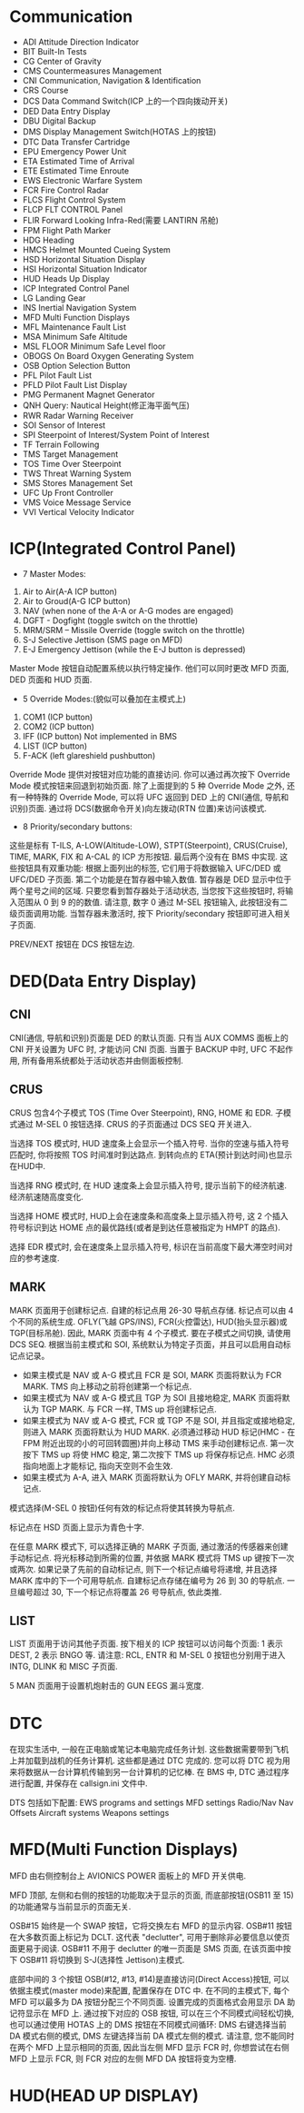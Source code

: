 # Communication

* ADI         Attitude Direction Indicator
* BIT         Built-In Tests
* CG          Center of Gravity
* CMS         Countermeasures Management
* CNI         Communication, Navigation & Identification
* CRS         Course
* DCS         Data Command Switch(ICP 上的一个四向拨动开关)
* DED         Data Entry Display
* DBU         Digital Backup
* DMS         Display Management Switch(HOTAS 上的按钮)
* DTC         Data Transfer Cartridge
* EPU         Emergency Power Unit
* ETA         Estimated Time of Arrival
* ETE         Estimated Time Enroute
* EWS         Electronic Warfare System
* FCR         Fire Control Radar
* FLCS        Flight Control System
* FLCP        FLT CONTROL Panel
* FLIR        Forward Looking Infra-Red(需要 LANTIRN 吊舱)
* FPM         Flight Path Marker
* HDG         Heading
* HMCS        Helmet Mounted Cueing System
* HSD         Horizontal Situation Display
* HSI         Horizontal Situation Indicator
* HUD         Heads Up Display
* ICP         Integrated Control Panel
* LG          Landing Gear
* INS         Inertial Navigation System
* MFD         Multi Function Displays
* MFL         Maintenance Fault List
* MSA         Minimum Safe Altitude
* MSL FLOOR   Minimum Safe Level floor
* OBOGS       On Board Oxygen Generating System
* OSB         Option Selection Button
* PFL         Pilot Fault List
* PFLD        Pilot Fault List Display
* PMG         Permanent Magnet Generator
* QNH         Query: Nautical Height(修正海平面气压)
* RWR         Radar Warning Receiver
* SOI         Sensor of Interest
* SPI         Steerpoint of Interest/System Point of Interest
* TF          Terrain Following
* TMS         Target Management
* TOS         Time Over Steerpoint
* TWS         Threat Warning System
* SMS         Stores Management Set
* UFC         Up Front Controller
* VMS         Voice Message Service
* VVI         Vertical Velocity Indicator

# ICP(Integrated Control Panel)

* 7 Master Modes:
1. Air to Air(A-A ICP button)
2. Air to Groud(A-G ICP button)
3. NAV (when none of the A-A or A-G modes are engaged)
4. DGFT - Dogfight (toggle switch on the throttle)
5. MRM/SRM – Missile Override (toggle switch on the throttle)
6. S-J Selective Jettison (SMS page on MFD)
7. E-J Emergency Jettison (while the E-J button is depressed)

Master Mode 按钮自动配置系统以执行特定操作. 他们可以同时更改 MFD 页面, DED 页面和 HUD 页面.

* 5 Override Modes:(貌似可以叠加在主模式上)
1. COM1 (ICP button)
2. COM2 (ICP button)
3. IFF (ICP button) Not implemented in BMS
4. LIST (ICP button)
5. F-ACK (left glareshield pushbutton)

Override Mode 提供对按钮对应功能的直接访问. 你可以通过再次按下 Override Mode 模式按钮来回退到初始页面. 除了上面提到的 5 种 Override Mode 之外, 还有一种特殊的 Override Mode, 可以将 UFC 返回到 DED 上的 CNI(通信, 导航和识别)页面. 通过将 DCS(数据命令开关)向左拨动(RTN 位置)来访问该模式.

* 8 Priority/secondary buttons:

这些是标有 T-ILS, A-LOW(Altitude-LOW), STPT(Steerpoint), CRUS(Cruise), TIME, MARK, FIX 和 A-CAL 的 ICP 方形按钮. 最后两个没有在 BMS 中实现.
这些按钮具有双重功能: 根据上面列出的标签, 它们用于将数据输入 UFC/DED 或 UFC/DED 子页面. 第二个功能是在暂存器中输入数值. 暂存器是 DED 显示中位于两个星号之间的区域. 只要您看到暂存器处于活动状态, 当您按下这些按钮时, 将输入范围从 0 到 9 的的数值. 请注意, 数字 0 通过 M-SEL 按钮输入, 此按钮没有二级页面调用功能.
当暂存器未激活时, 按下 Priority/secondary 按钮即可进入相关子页面.

PREV/NEXT 按钮在 DCS 按钮左边.

# DED(Data Entry Display)

## CNI

CNI(通信, 导航和识别)页面是 DED 的默认页面.
只有当 AUX COMMS 面板上的 CNI 开关设置为 UFC 时, 才能访问 CNI 页面. 当置于 BACKUP 中时, UFC 不起作用, 所有备用系统都处于活动状态并由侧面板控制.

## CRUS

CRUS 包含4个子模式 TOS (Time Over Steerpoint), RNG, HOME 和 EDR. 子模式通过 M-SEL 0 按钮选择.
CRUS 的子页面通过 DCS SEQ 开关进入.

当选择 TOS 模式时, HUD 速度条上会显示一个插入符号. 当你的空速与插入符号匹配时, 你将按照 TOS 时间准时到达路点. 到转向点的 ETA(预计到达时间)也显示在HUD中.

当选择 RNG 模式时, 在 HUD 速度条上会显示插入符号, 提示当前下的经济航速. 经济航速随高度变化.

当选择 HOME 模式时, HUD上会在速度条和高度条上显示插入符号, 这 2 个插入符号标识到达 HOME 点的最优路线(或者是到达任意被指定为 HMPT 的路点).

选择 EDR 模式时, 会在速度条上显示插入符号, 标识在当前高度下最大滞空时间对应的参考速度.

## MARK

MARK 页面用于创建标记点. 自建的标记点用 26-30 导航点存储. 标记点可以由 4 个不同的系统生成. OFLY(飞越 GPS/INS), FCR(火控雷达), HUD(抬头显示器)或 TGP(目标吊舱). 因此, MARK 页面中有 4 个子模式. 要在子模式之间切换, 请使用 DCS SEQ. 根据当前主模式和 SOI, 系统默认为特定子页面，并且可以启用自动标记点记录。

* 如果主模式是 NAV 或 A-G 模式且 FCR 是 SOI, MARK 页面将默认为 FCR MARK. TMS 向上移动之前将创建第一个标记点.
* 如果主模式为 NAV 或 A-G 模式且 TGP 为 SOI 且接地稳定, MARK 页面将默认为 TGP MARK. 与 FCR 一样, TMS up 将创建标记点.
* 如果主模式为 NAV 或 A-G 模式, FCR 或 TGP 不是 SOI, 并且指定或接地稳定, 则进入 MARK 页面将默认为 HUD MARK. 必须通过移动 HUD 标记(HMC - 在 FPM 附近出现的小的可回转圆圈)并向上移动 TMS 来手动创建标记点. 第一次按下 TMS up 将使 HMC 稳定, 第二次按下 TMS up 将保存标记点. HMC 必须指向地面上才能标记, 指向天空则不会生效.
* 如果主模式为 A-A, 进入 MARK 页面将默认为 OFLY MARK, 并将创建自动标记点.

模式选择(M-SEL 0 按钮)任何有效的标记点将使其转换为导航点.

标记点在 HSD 页面上显示为青色十字.

在任意 MARK 模式下, 可以选择正确的 MARK 子页面, 通过激活的传感器来创建手动标记点. 将光标移动到所需的位置, 并依据 MARK 模式将 TMS up 键按下一次或两次. 如果记录了先前的自动标记点, 则下一个标记点编号将递增, 并且选择 MARK 库中的下一个可用导航点. 自建标记点存储在编号为 26 到 30 的导航点. 一旦编号超过 30, 下一个标记点将覆盖 26 号导航点, 依此类推.

## LIST

LIST 页面用于访问其他子页面. 按下相关的 ICP 按钮可以访问每个页面: 1 表示 DEST, 2 表示 BNGO 等. 请注意: RCL, ENTR 和 M-SEL 0 按钮也分别用于进入 INTG, DLINK 和 MISC 子页面.

5 MAN 页面用于设置机炮射击的 GUN EEGS 漏斗宽度.

# DTC

在现实生活中, 一般在正电脑或笔记本电脑完成任务计划. 这些数据需要带到飞机上并加载到战机的任务计算机. 这些都是通过 DTC 完成的. 您可以将 DTC 视为用来将数据从一台计算机传输到另一台计算机的记忆棒.
在 BMS 中, DTC 通过程序进行配置, 并保存在 callsign.ini 文件中.

DTS 包括如下配置:
EWS programs and settings
MFD settings
Radio/Nav
Nav Offsets
Aircraft systems
Weapons settings

# MFD(Multi Function Displays)

MFD 由右侧控制台上 AVIONICS POWER 面板上的 MFD 开关供电.

MFD 顶部, 左侧和右侧的按钮的功能取决于显示的页面, 而底部按钮(OSB11 至 15)的功能通常与当前显示的页面无关.

OSB#15 始终是一个 SWAP 按钮，它将交换左右 MFD 的显示内容.
OSB#11 按钮在大多数页面上标记为 DCLT. 这代表 "declutter", 可用于删除非必要信息以使页面更易于阅读.
OSB#11 不用于 declutter 的唯一页面是 SMS 页面, 在该页面中按下 OSB#11 将切换到 S-J(选择性 Jettison)主模式.

底部中间的 3 个按钮 OSB(#12, #13, #14)是直接访问(Direct Access)按钮, 可以依据主模式(master mode)来配置, 配置保存在 DTC 中. 在不同的主模式下, 每个 MFD 可以最多为 DA 按钮分配三个不同页面. 设置完成的页面格式会用显示 DA 助记符显示在 MFD 上. 通过按下对应的 OSB 按钮, 可以在三个不同模式间轻松切换, 也可以通过使用 HOTAS 上的 DMS 按钮在不同模式间循环: DMS 右键选择当前 DA 模式右侧的模式, DMS 左键选择当前 DA 模式左侧的模式. 请注意, 您不能同时在两个 MFD 上显示相同的页面, 因此当左侧 MFD 显示 FCR 时, 你想尝试在右侧 MFD 上显示 FCR,  则 FCR 对应的左侧 MFD DA 按钮将变为空槽.


# HUD(HEAD UP DISPLAY)